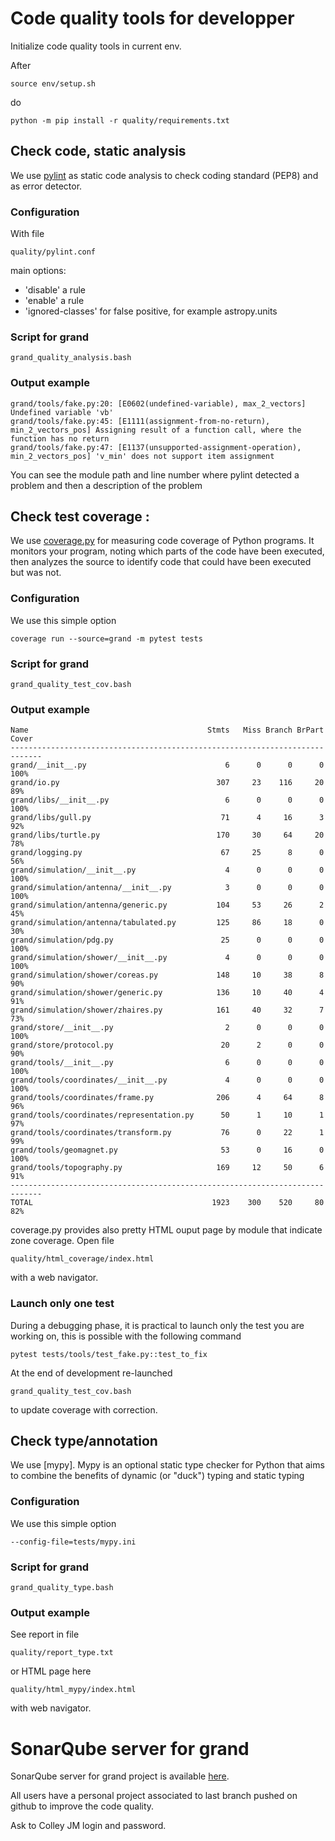 # Code quality tools for developper

Initialize code quality tools in current env.


After 

```console
source env/setup.sh
```
do 

```console
python -m pip install -r quality/requirements.txt
```

## Check code, static analysis

We use [pylint](https://www.pylint.org/) as static code analysis to check coding standard (PEP8) and as error detector.

### Configuration 

With file 

```console
quality/pylint.conf
```
main options:

- 'disable' a rule
- 'enable' a rule
- 'ignored-classes' for false positive, for example astropy.units

### Script for grand

```console
grand_quality_analysis.bash
```

### Output example

```console
grand/tools/fake.py:20: [E0602(undefined-variable), max_2_vectors] Undefined variable 'vb'
grand/tools/fake.py:45: [E1111(assignment-from-no-return), min_2_vectors_pos] Assigning result of a function call, where the function has no return
grand/tools/fake.py:47: [E1137(unsupported-assignment-operation), min_2_vectors_pos] 'v_min' does not support item assignment
```

You can see the module path and line number where pylint detected a problem and then a description of the problem

## Check test coverage : 

We use [coverage.py](https://coverage.readthedocs.io/en/stable/) for measuring code coverage of Python programs. It monitors your program, noting which parts of the code have been executed, then analyzes the source to identify code that could have been executed but was not.

### Configuration 

We use this simple option 

```console
coverage run --source=grand -m pytest tests 
```

### Script for grand

```console
grand_quality_test_cov.bash
```

### Output example

```console
Name                                        Stmts   Miss Branch BrPart  Cover
-----------------------------------------------------------------------------
grand/__init__.py                               6      0      0      0   100%
grand/io.py                                   307     23    116     20    89%
grand/libs/__init__.py                          6      0      0      0   100%
grand/libs/gull.py                             71      4     16      3    92%
grand/libs/turtle.py                          170     30     64     20    78%
grand/logging.py                               67     25      8      0    56%
grand/simulation/__init__.py                    4      0      0      0   100%
grand/simulation/antenna/__init__.py            3      0      0      0   100%
grand/simulation/antenna/generic.py           104     53     26      2    45%
grand/simulation/antenna/tabulated.py         125     86     18      0    30%
grand/simulation/pdg.py                        25      0      0      0   100%
grand/simulation/shower/__init__.py             4      0      0      0   100%
grand/simulation/shower/coreas.py             148     10     38      8    90%
grand/simulation/shower/generic.py            136     10     40      4    91%
grand/simulation/shower/zhaires.py            161     40     32      7    73%
grand/store/__init__.py                         2      0      0      0   100%
grand/store/protocol.py                        20      2      0      0    90%
grand/tools/__init__.py                         6      0      0      0   100%
grand/tools/coordinates/__init__.py             4      0      0      0   100%
grand/tools/coordinates/frame.py              206      4     64      8    96%
grand/tools/coordinates/representation.py      50      1     10      1    97%
grand/tools/coordinates/transform.py           76      0     22      1    99%
grand/tools/geomagnet.py                       53      0     16      0   100%
grand/tools/topography.py                     169     12     50      6    91%
-----------------------------------------------------------------------------
TOTAL                                        1923    300    520     80    82%
```

coverage.py provides also pretty HTML ouput page by module that indicate zone coverage. 
Open file 

```console
quality/html_coverage/index.html
```
with a web navigator.

### Launch only one test

During a debugging phase, it is practical to launch only the test you are working on, this is possible with the following command

```console
pytest tests/tools/test_fake.py::test_to_fix
```

At the end of development re-launched

```console
grand_quality_test_cov.bash
```
to update coverage with correction.


## Check type/annotation

We use [mypy]. Mypy is an optional static type checker for Python that aims to combine the benefits of dynamic (or "duck") typing and static typing

### Configuration 

We use this simple option 

```console
--config-file=tests/mypy.ini 
```

### Script for grand

```console
grand_quality_type.bash
```

### Output example


See report in file 

```console
quality/report_type.txt
```

or HTML page here

```console
quality/html_mypy/index.html
```

with web navigator.


# SonarQube server for grand

SonarQube server for grand project is available [here](https://sonarqube.grand.in2p3.fr).

All users have a personal project associated to last branch pushed on github to improve the code quality.

Ask to Colley JM login and password.


